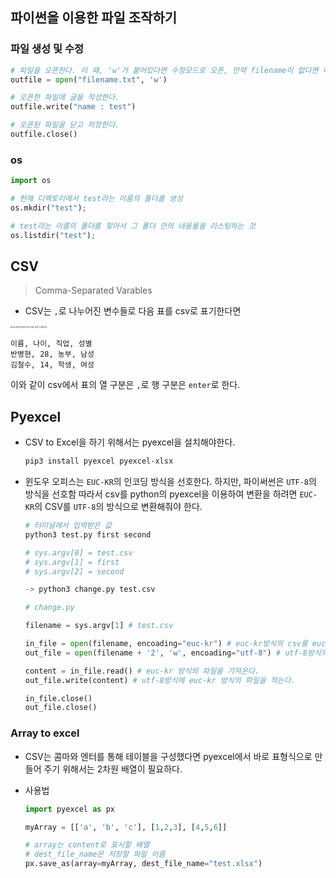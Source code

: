 ## 파이썬을 이용한 파일 조작하기

### 파일 생성 및 수정

```python
# 파일을 오픈한다. 이 떄, 'w'가 붙어있다면 수정모드로 오픈, 만약 filename이 없다면 해당 file을 생성한다.
outfile = open("filename.txt", 'w')

# 오픈한 파일에 글을 작성한다.
outfile.write("name : test")

# 오픈된 파일을 닫고 저장한다.
outfile.close()
```

### os

```python
import os

# 현재 디렉토리에서 test라는 이름의 폴더를 생성
os.mkdir("test");

# test라는 이름의 폴더를 찾아서 그 폴더 안의 내용물을 리스팅하는 것
os.listdir("test");
```

## CSV

> Comma-Separated Varables

- CSV는 `,`로 나누어진 변수들로 다음 표를 csv로 표기한다면

<img src="파이썬을 이용한 파일 조작.assets/스크린샷 2021-07-06 오후 4.36.33.png" alt="스크린샷 2021-07-06 오후 4.36.33" style="zoom: 25%;" />

```
이름, 나이, 직업, 성별
반병현, 28, 농부, 남성
김철수, 14, 학생, 여성
```

이와 같이 csv에서 표의 열 구분은 `,`로 행 구분은 `enter`로 한다.



## Pyexcel

- CSV to Excel을 하기 위해서는 pyexcel을 설치해야한다.

  ```bash
  pip3 install pyexcel pyexcel-xlsx
  ```



- 윈도우 오피스는 `EUC-KR`의 인코딩 방식을 선호한다. 하지만, 파이써썬은 `UTF-8`의 방식을 선호함 
  따라서 csv를 python의 pyexcel을 이용하여 변환을 하려면 `EUC-KR`의 CSV를 `UTF-8`의 방식으로 변환해줘야 한다.

  ```python
  # 터미널에서 입력받은 값
  python3 test.py first second
  
  # sys.argv[0] = test.csv
  # sys.argv[1] = first
  # sys.argv[2] = second
  
  -> python3 change.py test.csv
  
  # change.py
  
  filename = sys.argv[1] # test.csv
  
  in_file = open(filename, encoading="euc-kr") # euc-kr방식의 csv를 euc-kr방식으로 읽는다.
  out_file = open(filename + '2', 'w', encoading="utf-8") # utf-8방식의 파일을 만든다.
  
  content = in_file.read() # euc-kr 방식의 파일을 가져온다.
  out_file.write(content) # utf-8방식에 euc-kr 방식의 파일을 적는다.
  
  in_file.close()
  out_file.close()
  ```

  

### Array to excel

- CSV는 콤마와 엔터를 통해 테이블을 구성했다면 pyexcel에서 바로 표형식으로 만들어 주기 위해서는 2차원 배열이 필요하다.

- 사용법

  ```python
  import pyexcel as px
  
  myArray = [['a', 'b', 'c'], [1,2,3], [4,5,6]]
  
  # array는 content로 표시할 배열
  # dest_file_name은 저장할 파일 이름
  px.save_as(array=myArray, dest_file_name="test.xlsx")
  ```

  







